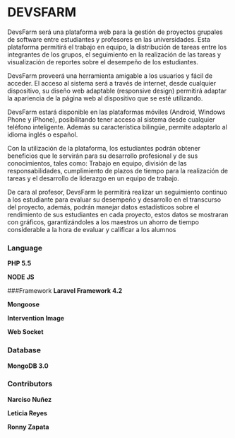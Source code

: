 DEVSFARM
========

DevsFarm será una plataforma web para la gestión de proyectos grupales de software entre estudiantes y profesores en las universidades. Esta plataforma permitirá el trabajo en equipo, la distribución de tareas entre los integrantes de los grupos, el seguimiento en la  realización de las tareas y visualización de reportes sobre el desempeño de los estudiantes.   

DevsFarm proveerá una herramienta amigable a los usuarios y fácil de acceder. El acceso al sistema será a través de internet, desde cualquier dispositivo, su diseño web adaptable (responsive design) permitirá adaptar la apariencia de la página web al dispositivo que se esté utilizando.

DevsFarm estará disponible en las plataformas móviles (Android, Windows Phone y iPhone), posibilitando tener acceso al sistema desde cualquier teléfono inteligente. Además su característica bilingüe, permite adaptarlo al idioma inglés o español.

Con la utilización de la plataforma, los estudiantes podrán obtener beneficios que le servirán para su desarrollo profesional y de sus conocimientos, tales como: Trabajo en equipo, división de las responsabilidades, cumplimiento de plazos de tiempo para la realización de tareas y el desarrollo de liderazgo en un equipo de trabajo.

De cara al profesor, DevsFarm le permitirá realizar un seguimiento continuo a los estudiante para evaluar su desempeño y desarrollo en el transcurso del proyecto, además, podrán manejar datos estadísticos sobre el rendimiento de sus estudiantes en cada proyecto, estos datos se mostraran con gráficos, garantizándoles a los maestros un ahorro de tiempo considerable a la hora de  evaluar y calificar a los alumnos


### Language
**PHP 5.5**

**NODE JS**

###Framework
**Laravel Framework 4.2**

**Mongoose**

**Intervention Image**

**Web Socket**

### Database
**MongoDB 3.0**

### Contributors
**Narciso Nuñez**

**Leticia Reyes**

**Ronny Zapata**